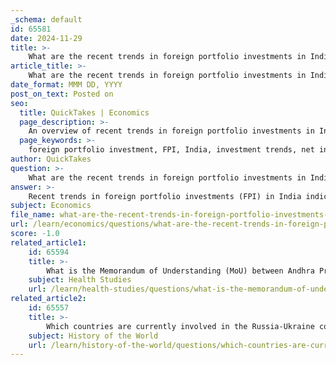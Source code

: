 ```yaml
---
_schema: default
id: 65581
date: 2024-11-29
title: >-
    What are the recent trends in foreign portfolio investments in India?
article_title: >-
    What are the recent trends in foreign portfolio investments in India?
date_format: MMM DD, YYYY
post_on_text: Posted on
seo:
  title: QuickTakes | Economics
  page_description: >-
    An overview of recent trends in foreign portfolio investments in India, highlighting the significant net inflows, economic growth potential, and the impact of reforms on investor confidence.
  page_keywords: >-
    foreign portfolio investment, FPI, India, investment trends, net inflows, economic growth, equity, debt, volatility, growth potential, foreign direct investment, reforms, alternative investment, AIFs, REITs, InvITs, investment climate
author: QuickTakes
question: >-
    What are the recent trends in foreign portfolio investments in India?
answer: >-
    Recent trends in foreign portfolio investments (FPI) in India indicate a significant turnaround in 2023-24, with net inflows reaching approximately $44.6 billion, marking the second-highest level ever recorded on a balance of payments basis. This resurgence reflects a positive sentiment among foreign investors towards the Indian market, particularly in both equity and debt segments.\n\nDespite this positive trend, there have been fluctuations in FPI flows. For instance, during the current fiscal year up to June 12, 2024, FPI flows were negative at approximately -$3.9 billion, indicating some volatility in investor confidence. However, the overall performance in 2023 has been strong, with record inflows suggesting that many investors are capitalizing on India's growth potential.\n\nSeveral factors are driving these investments, including India's projected economic growth rate of around 6.6% to 6.8%, which positions it as one of the fastest-growing economies globally. The Indian economy is also benefiting from reforms in foreign direct investment (FDI) policies, competition law, tax legislation, and labor law, which are creating a more favorable environment for foreign investments.\n\nMoreover, the alternative investment sector, including avenues such as Alternative Investment Funds (AIFs), Real Estate Investment Trusts (REITs), and Infrastructure Investment Trusts (InvITs), is gaining traction among foreign investors, further diversifying the investment landscape in India.\n\nIn summary, while there are some short-term fluctuations in FPI flows, the overall trend for 2023 indicates a robust interest in India's market, driven by positive economic indicators and ongoing reforms aimed at enhancing the investment climate.
subject: Economics
file_name: what-are-the-recent-trends-in-foreign-portfolio-investments-in-india.md
url: /learn/economics/questions/what-are-the-recent-trends-in-foreign-portfolio-investments-in-india
score: -1.0
related_article1:
    id: 65594
    title: >-
        What is the Memorandum of Understanding (MoU) between Andhra Pradesh and Karnataka regarding human-animal conflict?
    subject: Health Studies
    url: /learn/health-studies/questions/what-is-the-memorandum-of-understanding-mou-between-andhra-pradesh-and-karnataka-regarding-humananimal-conflict
related_article2:
    id: 65557
    title: >-
        Which countries are currently involved in the Russia-Ukraine conflict?
    subject: History of the World
    url: /learn/history-of-the-world/questions/which-countries-are-currently-involved-in-the-russiaukraine-conflict
---
```


&nbsp;
